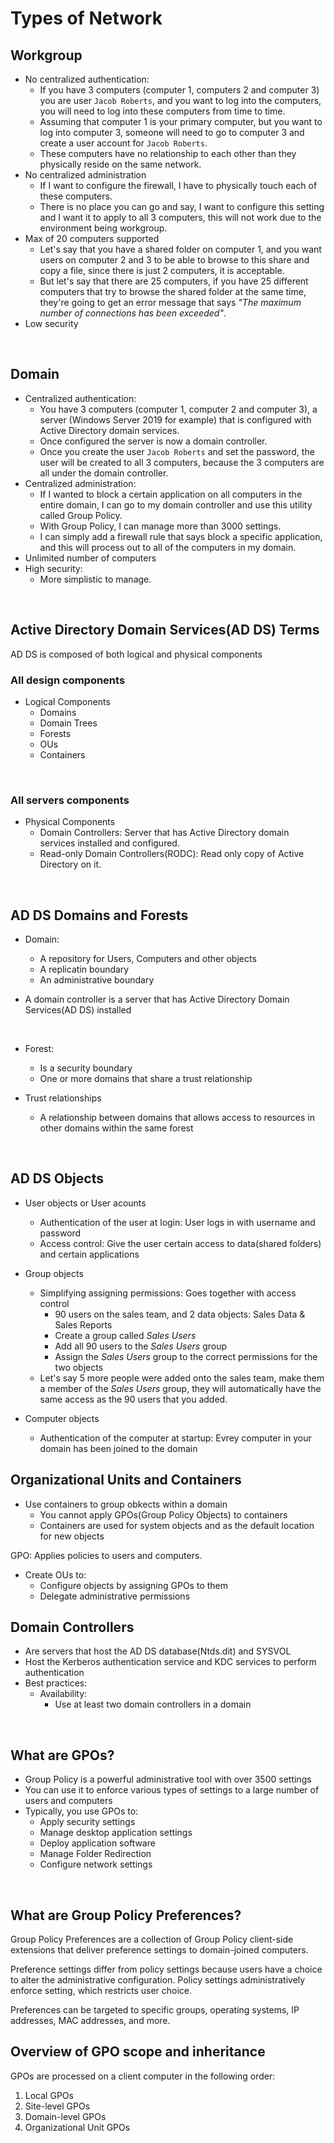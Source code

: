 # Types of Network

## Workgroup
- No centralized authentication:
    - If you have 3 computers (computer 1, computers 2 and computer 3) you are user ```Jacob Roberts```, and you want to log into the computers, you will need to log into these computers from time to time.
    - Assuming that computer 1 is your primary computer, but you want to log into computer 3, someone will need to go to computer 3 and create a user account for ```Jacob Roberts```.
    - These computers have no relationship to each other than they physically reside on the same network.
- No centralized administration
    - If I want to configure the firewall, I have to physically touch each of these computers.
    - There is no place you can go and say, I want to configure this setting and I want it to apply to all 3 computers, this will not work due to the environment being workgroup.
- Max of 20 computers supported
    - Let's say that you have a shared folder on computer 1, and you want users on computer 2 and 3 to be able to browse to this share and copy a file, since there is just 2 computers, it is acceptable.
    - But let's say that there are 25 computers, if you have 25 different computers that try to browse the shared folder at the same time, they're going to get an error message that says <i>"The maximum number of connections has been exceeded"</i>.
- Low security

<br>

## Domain
- Centralized authentication:
    - You have 3 computers (computer 1, computer 2 and computer 3), a server (Windows Server 2019 for example) that is configured with Active Directory domain services.
    - Once configured the server is now a domain controller.
    - Once you create the user ```Jacob Roberts``` and set the password, the user will be created to all 3 computers, because the 3 computers are all under the domain controller.
- Centralized administration:
    - If I wanted to block a certain application on all computers in the entire domain, I can go to my domain controller and use this utility called Group Policy.
    - With Group Policy, I can manage more than 3000 settings.
    - I can simply add a firewall rule that says block a specific application, and this will process out to all of the computers in my domain.
- Unlimited number of computers
- High security:
    - More simplistic to manage.

<br>

## Active Directory Domain Services(AD DS) Terms
AD DS is composed of both logical and physical components <br>

### All design components
- Logical Components
    - Domains
    - Domain Trees
    - Forests
    - OUs
    - Containers
<br>

### All servers components
- Physical Components
    - Domain Controllers: Server that has Active Directory domain services installed and configured.
    - Read-only Domain Controllers(RODC): Read only copy of Active Directory on it.
<br>

## AD DS Domains and Forests

- Domain:
    - A repository for Users, Computers and other objects
    - A replicatin boundary
    - An administrative boundary

- A domain controller is a server that has Active Directory Domain Services(AD DS) installed

<br>

- Forest:
    - Is a security boundary
    - One or more domains that share a trust relationship

- Trust relationships
    - A relationship between domains that allows access to resources in other domains within the same forest

<br>

## AD DS Objects
- User objects or User acounts
    - Authentication of the user at login: User logs in with username and password
    - Access control: Give the user certain access to data(shared folders) and certain applications
 
- Group objects
    - Simplifying assigning permissions: Goes together with access control
        - 90 users on the sales team, and 2 data objects: Sales Data & Sales Reports
        - Create a group called <i>Sales Users</i>
        - Add all 90 users to the <i>Sales Users</i> group
        - Assign the <i>Sales Users</i> group to the correct permissions for the two objects
    - Let's say 5 more people were added onto the sales team, make them a member of the <i>Sales Users</i> group, they will automatically have the same access as the 90 users that you added.

- Computer objects
    - Authentication of the computer at startup: Evrey computer in your domain has been joined to the domain
 

## Organizational Units and Containers
- Use containers to group obkects within a domain
    - You cannot apply GPOs(Group Policy Objects) to containers
    - Containers are used for system objects and as the default location for new objects

GPO: Applies policies to users and computers.

- Create OUs to:
    - Configure objects by assigning GPOs to them
    - Delegate administrative permissions

## Domain Controllers
- Are servers that host the AD DS database(Ntds.dit) and SYSVOL
- Host the Kerberos authentication service and KDC services to perform authentication
- Best practices:
    - Availability:
        - Use at least two domain controllers in a domain

<br>

## What are GPOs?
- Group Policy is a powerful administrative tool with over 3500 settings
- You can use it to enforce various types of settings to a large number of users and computers
- Typically, you use GPOs to:
    - Apply security settings
    - Manage desktop application settings
    - Deploy application software
    - Manage Folder Redirection
    - Configure network settings

<br>

## What are Group Policy Preferences?
Group Policy Preferences are a collection of Group Policy client-side extensions that deliver preference settings to domain-joined computers. <br>

Preference settings differ from policy settings because users have a choice to alter the administrative configuration. Policy settings administratively enforce setting, which restricts user choice. <br>

Preferences can be targeted to specific groups, operating systems, IP addresses, MAC addresses, and more.


## Overview of GPO scope and inheritance

GPOs are processed on a client computer in the following order:
1. Local GPOs
2. Site-level GPOs
3. Domain-level GPOs
4. Organizational Unit GPOs
